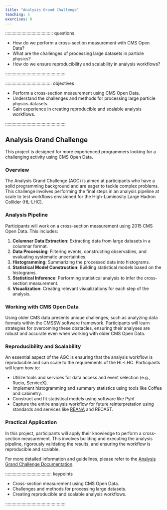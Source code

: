 ```yaml
---
title: "Analysis Grand Challenge"
teaching: 5
exercises: 0
---
```


:::::::::::::::::::::::::::::::::::::: questions 

- How do we perform a cross-section measurement with CMS Open Data?
- What are the challenges of processing large datasets in particle physics?
- How do we ensure reproducibility and scalability in analysis workflows?

::::::::::::::::::::::::::::::::::::::::::::::::

::::::::::::::::::::::::::::::::::::: objectives

- Perform a cross-section measurement using CMS Open Data.
- Understand the challenges and methods for processing large particle physics datasets.
- Gain experience in creating reproducible and scalable analysis workflows.

::::::::::::::::::::::::::::::::::::::::::::::::

## Analysis Grand Challenge

This project is designed for more experienced programmers looking for a challenging activity using CMS Open Data.

### Overview

The Analysis Grand Challenge (AGC) is aimed at participants who have a solid programming background and are eager to tackle complex problems. This challenge involves performing the final steps in an analysis pipeline at scale to test workflows envisioned for the High-Luminosity Large Hadron Collider (HL-LHC).

### Analysis Pipeline

Participants will work on a cross-section measurement using 2015 CMS Open Data. This includes:

1. **Columnar Data Extraction**: Extracting data from large datasets in a columnar format.
2. **Data Processing**: Filtering events, constructing observables, and evaluating systematic uncertainties.
3. **Histogramming**: Summarizing the processed data into histograms.
4. **Statistical Model Construction**: Building statistical models based on the histograms.
5. **Statistical Inference**: Performing statistical analysis to infer the cross-section measurement.
6. **Visualization**: Creating relevant visualizations for each step of the analysis.

### Working with CMS Open Data

Using older CMS data presents unique challenges, such as analyzing data formats within the CMSSW software framework. Participants will learn strategies for overcoming these obstacles, ensuring their analyses are robust and accurate even when working with older CMS Open Data.


### Reproducibility and Scalability

An essential aspect of the AGC is ensuring that the analysis workflow is reproducible and can scale to the requirements of the HL-LHC. Participants will learn how to:

- Utilize tools and services for data access and event selection (e.g., Rucio, ServiceX).
- Implement histogramming and summary statistics using tools like Coffea and cabinetry.
- Construct and fit statistical models using software like Pyhf.
- Capture the entire analysis workflow for future reinterpretation using standards and services like [REANA](https://www.reana.io) and RECAST.

### Practical Application

In this project, participants will apply their knowledge to perform a cross-section measurement. This involves building and executing the analysis pipeline, rigorously validating the results, and ensuring the workflow is reproducible and scalable.

For more detailed information and guidelines, please refer to the [Analysis Grand Challenge Documentation](https://agc.readthedocs.io/en/latest/).

::::::::::::::::::::::::::::::::::::: keypoints 

- Cross-section measurement using CMS Open Data.
- Challenges and methods for processing large datasets.
- Creating reproducible and scalable analysis workflows.

::::::::::::::::::::::::::::::::::::::::::::::::
